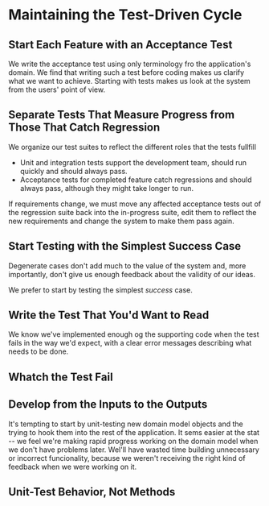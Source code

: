 Maintaining the Test-Driven Cycle
=================================

## Start Each Feature with an Acceptance Test
We write the acceptance test using only terminology fro the application's domain. We find that writing such a test before coding makes us clarify what we want to achieve. Starting with tests makes us look at the system from the users' point of view.

## Separate Tests That Measure Progress from Those That Catch Regression
We organize our test suites to reflect the different roles that the tests fullfill

* Unit and integration tests support the development team, should run quickly and should always pass.
* Acceptance tests for completed feature catch regressions and should always pass, although they might take longer to run.

If requirements change, we must move any affected acceptance tests out of the regression suite back into the in-progress suite, edit them to reflect the new requirements and change the system to make them pass again.

## Start Testing with the Simplest Success Case
Degenerate cases don't add much to the value of the system and, more importantly, don't give us enough feedback about the validity of our ideas.

We prefer to start by testing the simplest *success* case.

## Write the Test That You'd Want to Read
We know we've implemented enough og the supporting code when the test fails in the way we'd expect, with a clear error messages describing what needs to be done.

## Whatch the Test Fail

## Develop from the Inputs to the Outputs
It's tempting to start by unit-testing new domain model objects and the trying to hook them into the rest of the application. It sems easier at the stat -- we feel we're making rapid progress working on the domain model when we don't have problems later. Wel'll have wasted time building unnecessary or incorrect funcionality, because we weren't receiving the right kind of feedback when we were working on it.

## Unit-Test Behavior, Not Methods

